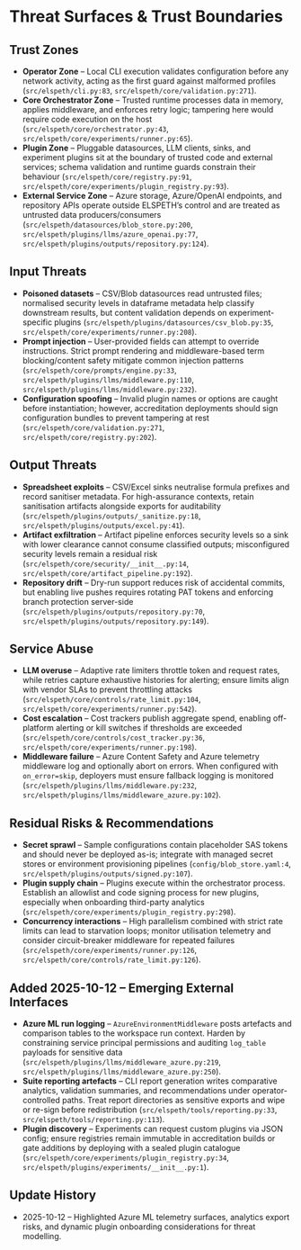 # Threat Surfaces & Trust Boundaries

## Trust Zones
- **Operator Zone** – Local CLI execution validates configuration before any network activity, acting as the first guard against malformed profiles (`src/elspeth/cli.py:83`, `src/elspeth/core/validation.py:271`).
- **Core Orchestrator Zone** – Trusted runtime processes data in memory, applies middleware, and enforces retry logic; tampering here would require code execution on the host (`src/elspeth/core/orchestrator.py:43`, `src/elspeth/core/experiments/runner.py:65`).
- **Plugin Zone** – Pluggable datasources, LLM clients, sinks, and experiment plugins sit at the boundary of trusted code and external services; schema validation and runtime guards constrain their behaviour (`src/elspeth/core/registry.py:91`, `src/elspeth/core/experiments/plugin_registry.py:93`).
- **External Service Zone** – Azure storage, Azure/OpenAI endpoints, and repository APIs operate outside ELSPETH’s control and are treated as untrusted data producers/consumers (`src/elspeth/datasources/blob_store.py:200`, `src/elspeth/plugins/llms/azure_openai.py:77`, `src/elspeth/plugins/outputs/repository.py:124`).
<!-- UPDATE 2025-10-12: Azure ML telemetry (middleware_azure) and analytics report exports introduce additional edges that must be governed via workspace RBAC and report storage ACLs (`src/elspeth/plugins/llms/middleware_azure.py:180`, `src/elspeth/plugins/outputs/analytics_report.py:69`). -->

## Input Threats
- **Poisoned datasets** – CSV/Blob datasources read untrusted files; normalised security levels in dataframe metadata help classify downstream results, but content validation depends on experiment-specific plugins (`src/elspeth/plugins/datasources/csv_blob.py:35`, `src/elspeth/core/experiments/runner.py:208`).
- **Prompt injection** – User-provided fields can attempt to override instructions. Strict prompt rendering and middleware-based term blocking/content safety mitigate common injection patterns (`src/elspeth/core/prompts/engine.py:33`, `src/elspeth/plugins/llms/middleware.py:110`, `src/elspeth/plugins/llms/middleware.py:232`).
- **Configuration spoofing** – Invalid plugin names or options are caught before instantiation; however, accreditation deployments should sign configuration bundles to prevent tampering at rest (`src/elspeth/core/validation.py:271`, `src/elspeth/core/registry.py:202`).

## Output Threats
- **Spreadsheet exploits** – CSV/Excel sinks neutralise formula prefixes and record sanitiser metadata. For high-assurance contexts, retain sanitisation artifacts alongside exports for auditability (`src/elspeth/plugins/outputs/_sanitize.py:18`, `src/elspeth/plugins/outputs/excel.py:41`).
- **Artifact exfiltration** – Artifact pipeline enforces security levels so a sink with lower clearance cannot consume classified outputs; misconfigured security levels remain a residual risk (`src/elspeth/core/security/__init__.py:14`, `src/elspeth/core/artifact_pipeline.py:192`).
- **Repository drift** – Dry-run support reduces risk of accidental commits, but enabling live pushes requires rotating PAT tokens and enforcing branch protection server-side (`src/elspeth/plugins/outputs/repository.py:70`, `src/elspeth/plugins/outputs/repository.py:149`).
<!-- UPDATE 2025-10-12: Analytics reports and signed bundles persist locally before handoff; ensure filesystem permissions restrict tampering of `outputs/` directories that later feed accreditation packages (`src/elspeth/plugins/outputs/analytics_report.py:92`, `src/elspeth/plugins/outputs/signed.py:64`). -->
<!-- UPDATE 2025-10-12: Visual analytics outputs embed PNG data inside HTML; treat generated files as sensitive artefacts, avoid hosting them on unauthenticated endpoints, and keep base64 images to prevent mixed-content risks (`src/elspeth/plugins/outputs/visual_report.py:208`). -->

## Service Abuse
- **LLM overuse** – Adaptive rate limiters throttle token and request rates, while retries capture exhaustive histories for alerting; ensure limits align with vendor SLAs to prevent throttling attacks (`src/elspeth/core/controls/rate_limit.py:104`, `src/elspeth/core/experiments/runner.py:542`).
- **Cost escalation** – Cost trackers publish aggregate spend, enabling off-platform alerting or kill switches if thresholds are exceeded (`src/elspeth/core/controls/cost_tracker.py:36`, `src/elspeth/core/experiments/runner.py:198`).
- **Middleware failure** – Azure Content Safety and Azure telemetry middleware log and optionally abort on errors. When configured with `on_error=skip`, deployers must ensure fallback logging is monitored (`src/elspeth/plugins/llms/middleware.py:232`, `src/elspeth/plugins/llms/middleware_azure.py:102`).
<!-- UPDATE 2025-10-12: Suite-level concurrency can amplify LLM load; monitor rate limiter utilisation metrics exposed by `AdaptiveRateLimiter.utilization()` to prevent starvation-induced denial of service (`src/elspeth/core/controls/rate_limit.py:149`). -->

## Residual Risks & Recommendations
- **Secret sprawl** – Sample configurations contain placeholder SAS tokens and should never be deployed as-is; integrate with managed secret stores or environment provisioning pipelines (`config/blob_store.yaml:4`, `src/elspeth/plugins/outputs/signed.py:107`).
- **Plugin supply chain** – Plugins execute within the orchestrator process. Establish an allowlist and code signing process for new plugins, especially when onboarding third-party analytics (`src/elspeth/core/experiments/plugin_registry.py:298`).
- **Concurrency interactions** – High parallelism combined with strict rate limits can lead to starvation loops; monitor utilisation telemetry and consider circuit-breaker middleware for repeated failures (`src/elspeth/core/experiments/runner.py:126`, `src/elspeth/core/controls/rate_limit.py:126`).

## Added 2025-10-12 – Emerging External Interfaces
- **Azure ML run logging** – `AzureEnvironmentMiddleware` posts artefacts and comparison tables to the workspace run context. Harden by constraining service principal permissions and auditing `log_table` payloads for sensitive data (`src/elspeth/plugins/llms/middleware_azure.py:219`, `src/elspeth/plugins/llms/middleware_azure.py:250`).
- **Suite reporting artefacts** – CLI report generation writes comparative analytics, validation summaries, and recommendations under operator-controlled paths. Treat report directories as sensitive exports and wipe or re-sign before redistribution (`src/elspeth/tools/reporting.py:33`, `src/elspeth/tools/reporting.py:113`).
- **Plugin discovery** – Experiments can request custom plugins via JSON config; ensure registries remain immutable in accreditation builds or gate additions by deploying with a sealed plugin catalogue (`src/elspeth/core/experiments/plugin_registry.py:34`, `src/elspeth/plugins/experiments/__init__.py:1`).

## Update History
- 2025-10-12 – Highlighted Azure ML telemetry surfaces, analytics export risks, and dynamic plugin onboarding considerations for threat modelling.
